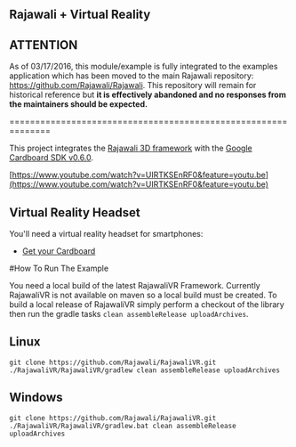 ## Rajawali + Virtual Reality

## ATTENTION

As of 03/17/2016, this module/example is fully integrated to the examples application which has been moved to the main Rajawali repository: https://github.com/Rajawali/Rajawali. This repository will remain for historical reference but **it is effectively abandoned and no responses from the maintainers should be expected.**

==============================================================

This project integrates the [Rajawali 3D framework](https://github.com/MasDennis/Rajawali) with the [Google Cardboard SDK v0.6.0](https://developers.google.com/cardboard/).

[https://www.youtube.com/watch?v=UIRTKSEnRF0&feature=youtu.be](https://www.youtube.com/watch?v=UIRTKSEnRF0&feature=youtu.be)

## Virtual Reality Headset

You'll need a virtual reality headset for smartphones:
- [Get your Cardboard](hhttps://www.google.com/get/cardboard/get-cardboard/)

#How To Run The Example

You need a local build of the latest RajawaliVR Framework. Currently RajawaliVR is not available on maven so a local build must be created. To build a local release of RajawaliVR simply perform a checkout of the library then run the gradle tasks ```clean assembleRelease uploadArchives```.

## Linux
```
git clone https://github.com/Rajawali/RajawaliVR.git
./RajawaliVR/RajawaliVR/gradlew clean assembleRelease uploadArchives
```

## Windows
```
git clone https://github.com/Rajawali/RajawaliVR.git
./RajawaliVR/RajawaliVR/gradlew.bat clean assembleRelease uploadArchives
```

